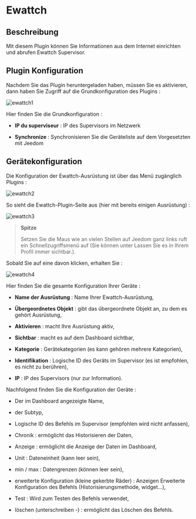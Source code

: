 Ewattch 
=======

Beschreibung 
-----------

Mit diesem Plugin können Sie Informationen aus dem Internet einrichten und abrufen
Ewattch Supervisor.

Plugin Konfiguration 
-----------------------

Nachdem Sie das Plugin heruntergeladen haben, müssen Sie es aktivieren, dann haben Sie
Zugriff auf die Grundkonfiguration des Plugins :

![ewattch1](../images/ewattch1.PNG)

Hier finden Sie die Grundkonfiguration :

-   **IP du superviseur** : IP des Supervisors im Netzwerk

-   **Synchronize** : Synchronisieren Sie die Geräteliste
    auf dem Vorgesetzten mit Jeedom

Gerätekonfiguration 
-----------------------------

Die Konfiguration der Ewattch-Ausrüstung ist über das Menü zugänglich
Plugins :

![ewattch2](../images/ewattch2.PNG)

So sieht die Ewattch-Plugin-Seite aus (hier mit bereits einigen
Ausrüstung) :

![ewattch3](../images/ewattch3.PNG)

> **Spitze**
>
> Setzen Sie die Maus wie an vielen Stellen auf Jeedom ganz links
> ruft ein Schnellzugriffsmenü auf (Sie können unter
> Lassen Sie es in Ihrem Profil immer sichtbar.).

Sobald Sie auf eine davon klicken, erhalten Sie :

![ewattch4](../images/ewattch4.PNG)

Hier finden Sie die gesamte Konfiguration Ihrer Geräte :

-   **Name der Ausrüstung** : Name Ihrer Ewattch-Ausrüstung,

-   **Übergeordnetes Objekt** : gibt das übergeordnete Objekt an, zu dem es gehört
    Ausrüstung,

-   **Aktivieren** : macht Ihre Ausrüstung aktiv,

-   **Sichtbar** : macht es auf dem Dashboard sichtbar,

-   **Kategorie** : Gerätekategorien (es kann gehören
    mehrere Kategorien),

-   **Identifikation** : Logische ID des Geräts im Supervisor (es ist
    empfohlen, es nicht zu berühren),

-   **IP** : IP des Supervisors (nur zur Information).

Nachfolgend finden Sie die Konfiguration der Geräte :

-   Der im Dashboard angezeigte Name,

-   der Subtyp,

-   Logische ID des Befehls im Supervisor (empfohlen wird
    nicht anfassen),

-   Chronik : ermöglicht das Historisieren der Daten,

-   Anzeige : ermöglicht die Anzeige der Daten im Dashboard,

-   Unit : Dateneinheit (kann leer sein),

-   min / max : Datengrenzen (können leer sein),

-   erweiterte Konfiguration (kleine gekerbte Räder) : Anzeigen
    Erweiterte Konfiguration des Befehls (Historisierungsmethode,
    widget…​),

-   Test : Wird zum Testen des Befehls verwendet,

-   löschen (unterschreiben -) : ermöglicht das Löschen des Befehls.



